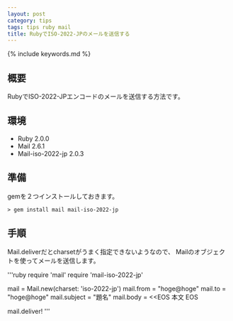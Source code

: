 ```yaml
---
layout: post
category: tips
tags: tips ruby mail
title: RubyでISO-2022-JPのメールを送信する
---
```

{% include keywords.md %}

## 概要

RubyでISO-2022-JPエンコードのメールを送信する方法です。

## 環境

- Ruby 2.0.0
- Mail 2.6.1
- Mail-iso-2022-jp 2.0.3

## 準備

gemを２つインストールしておきます。

    > gem install mail mail-iso-2022-jp

## 手順

Mail.deliverだとcharsetがうまく指定できないようなので、
Mailのオブジェクトを使ってメールを送信します。

'''ruby
require 'mail'
require 'mail-iso-2022-jp'

mail = Mail.new(charset: 'iso-2022-jp')
mail.from = "hoge@hoge"
mail.to = "hoge@hoge"
mail.subject = "題名"
mail.body = <<EOS
本文
EOS

mail.deliver!
'''
